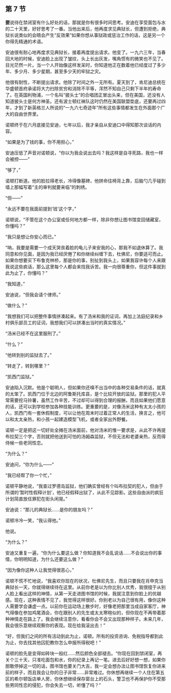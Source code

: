 ## 第 7 节

<strong>要</strong>说待在禁闭室有什么好处的话，那就是你有很多时间思考。安迪在享受面包与水的二十天里，好好思考了一番。当他出来后，他再度求见典狱长，但遭到拒绝，典狱长说类似的会晤会产生“反效果”如果你想从事狱政或惩治工作的话，这是另一个你得先精通的术语。

安迪很有耐心地再度求见典狱长，接着再度提出请求。他变了。一九六三年，当春回大地的时候，安迪脸上出现了皱纹，头上长出灰发，嘴角惯有的微笑也不见了。目光茫然一片。当一个人开始像这样发呆时，你知道他正在数着他已经度过了多少年、多少月、多少星期，甚至多少天的牢狱之灾。

他很有耐性，不断提出请求。他除了时间之外一无所有。夏天到了，肯尼迪总统在华盛顿首府承诺将大力扫除贫穷和消除不平等，浑然不知自己只剩下半年的寿命了。在英国利物浦，一个名叫“披头士”的合唱团正冒出头来，但在美国，还没有人知道披头士是何方神圣。还有波士顿红袜队这时仍然在美国联盟垫底，还要再过四年，才到了新英格兰人所说的“一九六七奇迹年”所有这些事情都发生在外面那个广大的自由世界里。

诺顿终于在六月底接见安迪，七年以后，我才亲自从安迪口中得知那次谈话的内容。

“如果是为了钱的事，你不用担心，”

安迪压低了声音对诺顿说，“你以为我会说出去吗？我这样是自寻死路，我也一样会被控——”

“够了，”

诺顿打断道。他的脸拉得老长，冷得像墓碑，他拼命往椅背上靠，后脑勺几乎碰到墙上那幅写着“主的审判就要来临”的刺绣。

“但——”

“永远不要在我面前提到‘钱’这个字，”

诺顿说，“不管在这个办公室或任何地方都一样，除非你想让图书馆变回储藏室，你懂吗？”

“我只是想让你安心而已。”

“呐，我要是需要一个成天哭丧着脸的龟儿子来安我的心，那我不如退休算了。我同意和你见面，是因为我已经厌倦了和你继续纠缠下去，杜佛尼，你要适可而止。如果你想要买下布鲁克林桥，那是你的事，别扯到我头上，如果我容许每个人来跟我说这些疯话，那么这里每个人都会来找我诉苦。我一向很尊重你，但这件事就到此为止了，你懂吗？”

“我知道，”

安迪说，“但我会请个律师。”

“做什么？”

“我想我们可以把整件事情拼凑起来。有了汤米和我的证词，再加上法庭纪录和乡村俱乐部员工的证词，我想我们可以拼凑出当时的真实情况。”

“汤米已经不在这里服刑了。”

“什么？”

“他转到别的监狱去了。”

“转走了，转到哪里？”

“凯西门监狱。”

安迪陷入沉默。他是个聪明人，但如果你还嗅不出当中的各种交易条件的话，就真的太笨了。凯西门位于北边的阿鲁斯托库县，是个比较开放的监狱。那里的犯人平常需要挖马铃薯，虽然工作辛苦，不过却可以得到合理的报酬，而且如果他们愿意的话，还可以到学校参加各种技能训练。更重要的是，对像汤米这种有太太小孩的人，凯西门有一套休假制度，可以让他在周末时过着正常人的生活，换言之，他可以和太太亲热，和小孩一起建造模型飞机，或者全家出外野餐。

诺顿一定是把这一切好处全摊在汤米面前，他对汤米的惟一要求是，从此不许再提布拉契三个字，否则就把他送到可怕的汤姆森监狱，不但无法和老婆亲热，反而得侍候一些老同性恋。

“为什么？”

安迪问，“你为什么——”

“我已经帮了你一个忙，”

诺顿平静地说，“我查过罗德岛监狱，他们确实曾经有个叫布拉契的犯人，但由于所谓的‘暂时性假释计划’，他已经假释出狱了，从此不见踪影。这些自由派的疯狂计划简直放任罪犯在街头闲晃。”

安迪说：“那儿的典狱长……是你的朋友吗？”

诺顿冷冷一笑，“我认得他。”

他说。

“为什么？”

安迪又重复一遍，“你为什么要这么做？你知道我不会乱说话……不会说出你的事情，你明明知道，为什么还要这么做？”

“因为像你这种人让我觉得很恶心，”

诺顿不慌不忙地说，“我喜欢你现在的状况，杜佛尼先生，而且只要我在肖申克当典狱长一天，你就得继续待在这里。从前你老是以为你比别人优秀，我很擅于从别人脸上看出这样的神情，从第一天走进图书馆的时候，我就注意到你脸上的优越感。现在，这种表情不见了，我觉得这样很好。你别老以为自己很有用，像你这种人需要学会谦虚一点。以前你在运动场上散步时，好像老把那里当成自家客厅，神气得像在参加鸡尾酒会，你在跟别人的先生或太太寒暄似的，但你现在不再带着那种神情走在路上了。我会继续注意你，看看你会不会又出现那种样子。未来几年，我会很乐意继续观察你的表现。现在给我滚出去！”

“好，但我们之间的所有活动到此为止，诺顿。所有的投资咨询、免税指导都到此为止，你去找其他囚犯教你怎么申报所得税吧！”

诺顿的脸先是变得如砖块一般红……然后颜色全部褪去。“你现在回到禁闭室，再关个三十天，只准吃面包和水，你的纪录上再记一笔。进去后好好想一想，如果你胆敢停掉这一切的话，图书馆也要关门大吉，我一定会想办法让图书馆恢复你进来前的样子，而且我会让你的日子非常……非常难过。你休想再继续一个人住在第五区的希尔顿饭店单人房，你休想继续保存窗台上的石头，警卫也不再保护你不受那些男同性恋的侵犯，你会失去一切，听懂了吗？”